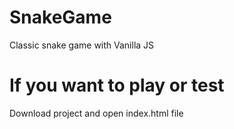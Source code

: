 # SnakeGame

Classic snake game with Vanilla JS

# If you want to play or test

Download project and open index.html file
